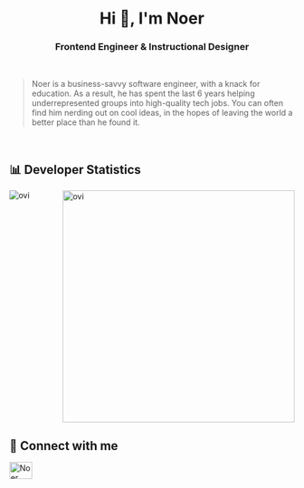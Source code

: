 <h1 align="center">Hi 👋, I'm Noer</h1>
<h3 align="center"><b>Frontend</b> Engineer & <b>Instructional</b> Designer</h3>

<br>

<blockquote>Noer is a business-savvy software engineer, with a knack for education. As a result, he has spent the last 6 years helping underrepresented groups into high-quality tech jobs. You can often find him nerding out on cool ideas, in the hopes of leaving the world a better place than he found it.</blockquote>

<br>

<section style="margin-bottom: 1rem;">
  <h2 style="margin-bottom: 1rem;">📊 Developer Statistics</h2>
  <article style="display: flex; justify-content: space-between">
    <aside>
      <img src="https://github-readme-stats.vercel.app/api/top-langs?username=NoerGitKat&show_icons=true&locale=en&layout=compact&theme=chartreuse-dark" alt="ovi" />
    </aside>
    <aside>
      <img src="https://github-readme-stats.vercel.app/api?username=NoerGitKat&show_icons=true&locale=en&theme=chartreuse-dark" alt="ovi" width="410" />
    </aside>
  </article>
</section>

<section style="margin-bottom: 1rem;">
  <h2 style="margin-bottom: 1rem;">🤝 Connect with me</h2>
  <aside>
    <a href="https://www.linkedin.com/in/noer-paanakker-731284a1/" target="blank"><img align="center"
        src="https://raw.githubusercontent.com/rahuldkjain/github-profile-readme-generator/master/src/images/icons/Social/linked-in-alt.svg"
        alt="Noer Paanakker" height="30" width="40" />
    </a>
  </aside>
</section>

<!--
**NoerGitKat/NoerGitKat** is a ✨ _special_ ✨ repository because its `README.md` (this file) appears on your GitHub profile.

Here are some ideas to get you started:

- 🔭 I’m currently working on ...
- 🌱 I’m currently learning ...
- 👯 I’m looking to collaborate on ...
- 🤔 I’m looking for help with ...
- 💬 Ask me about ...
- 📫 How to reach me: ...
- 😄 Pronouns: ...
- ⚡ Fun fact: ...
-->
